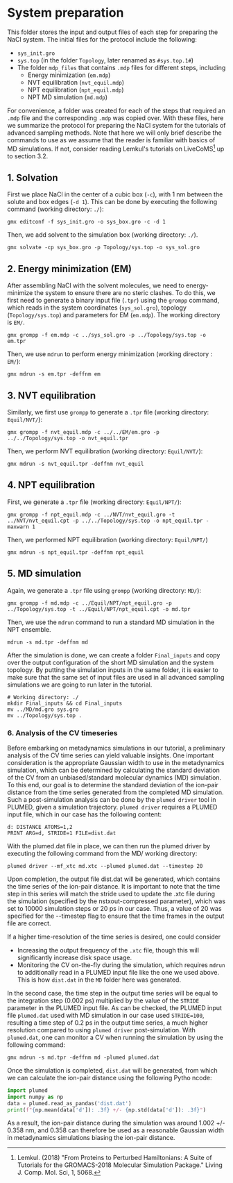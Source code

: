 # System preparation
This folder stores the input and output files of each step for preparing the NaCl system. The initial files for the protocol include the following:
- `sys_init.gro`
- `sys.top` (in the folder `Topology`, later renamed as `#sys.top.1#`) 
- The folder `mdp_files` that contains `.mdp` files for different steps, including
  - Energy minimization (`em.mdp`)
  - NVT equilibration (`nvt_equil.mdp`)
  - NPT equilibration (`npt_equil.mdp`) 
  - NPT MD simulation (`md.mdp`)

For convenience, a folder was created for each of the steps that required an `.mdp` file and the corresponding `.mdp` was copied over. With these files, here we summarize the protocol for preparing the NaCl system for the tutorials of advanced sampling methods. Note that here we will only brief describe the commands to use as we assume that the reader is familiar with basics of MD simulations. If not, consider reading Lemkul's tutorials on LiveCoMS[^1] up to section 3.2. 

## 1. Solvation
First we place NaCl in the center of a cubic box (`-c`), with 1 nm between the solute and box edges (`-d 1`). This can be done by executing the following command (working directory: `./`):
```
gmx editconf -f sys_init.gro -o sys_box.gro -c -d 1
```
Then, we add solvent to the simulation box (working directory: `./`). 
```
gmx solvate -cp sys_box.gro -p Topology/sys.top -o sys_sol.gro
```

## 2. Energy minimization (EM)
After assembling NaCl with the solvent molecules, we need to energy-minimize the system to ensure there are no steric clashes. To do this, we first need to generate a binary input file (`.tpr`) using the `grompp` command, which reads in the system coordinates (`sys_sol.gro`), topology (`Topology/sys.top`) and parameters for EM (`em.mdp`). The working directory is `EM/`.
```
gmx grompp -f em.mdp -c ../sys_sol.gro -p ../Topology/sys.top -o em.tpr
```
Then, we use `mdrun` to perform energy minimization (working directory : `EM/`):
```
gmx mdrun -s em.tpr -deffnm em
```

## 3. NVT equilibration
Similarly, we first use `grompp` to generate a `.tpr` file (working directory: `Equil/NVT/`):
```
gmx grompp -f nvt_equil.mdp -c ../../EM/em.gro -p ../../Topology/sys.top -o nvt_equil.tpr
```
Then, we perform NVT equilibration (working directory: `Equil/NVT/`):
```
gmx mdrun -s nvt_equil.tpr -deffnm nvt_equil
```

## 4. NPT equilibration
First, we generate a `.tpr` file  (working directory: `Equil/NPT/`):
```
gmx grompp -f npt_equil.mdp -c ../NVT/nvt_equil.gro -t ../NVT/nvt_equil.cpt -p ../../Topology/sys.top -o npt_equil.tpr -maxwarn 1
```
Then, we performed NPT equilibration (working directory: `Equil/NPT/`)
```
gmx mdrun -s npt_equil.tpr -deffnm npt_equil
```

## 5. MD simulation
Again, we generate a `.tpr` file using `grompp` (working directory: `MD/`):
```
gmx grompp -f md.mdp -c ../Equil/NPT/npt_equil.gro -p ../Topology/sys.top -t ../Equil/NPT/npt_equil.cpt -o md.tpr
```
Then, we use the `mdrun` command to run a standard MD simulation in the NPT ensemble. 
```
mdrun -s md.tpr -deffnm md
```
After the simulation is done, we can create a folder `Final_inputs` and copy over the output configuration of the short MD simulation and the system topology. By putting the simulation inputs in the same folder, it is easier to make sure that the same set of input files are used in all advanced sampling simulations we are going to run later in the tutorial.
```
# Working directory: ./
mkdir Final_inputs && cd Final_inputs
mv ../MD/md.gro sys.gro
mv ../Topology/sys.top . 
```
### 6. Analysis of the CV timeseries
Before embarking on metadynamics simulations in our tutorial, a preliminary analysis of the CV time series can yield valuable insights. One important consideration is the appropriate Gaussian width to use in the metadynamics simulation, which can be determined by calculating the standard deviation of the CV from an unbiased/standard molecular dynamics (MD) simulation. To this end, our goal is to determine the standard deviation of the ion-pair distance from the time series generated from the completed MD simulation. Such a post-simulation analysis can be done by the `plumed driver` tool in PLUMED, given a simulation trajectory. `plumed driver` requires a PLUMED input file, which in our case has the following content:
```
d: DISTANCE ATOMS=1,2
PRINT ARG=d, STRIDE=1 FILE=dist.dat
```
With the plumed.dat file in place, we can then run the plumed driver by executing the following command from the MD/ working directory:
```
plumed driver --mf_xtc md.xtc --plumed plumed.dat --timestep 20
```
Upon completion, the output file dist.dat will be generated, which contains the time series of the ion-pair distance. It is important to note that the time step in this series will match the stride used to update the .xtc file during the simulation (specified by the nstxout-compressed parameter), which was set to 10000 simulation steps or 20 ps in our case. Thus, a value of 20 was specified for the --timestep flag to ensure that the time frames in the output file are correct.

If a higher time-resolution of the time series is desired, one could consider 
- Increasing the output frequency of the `.xtc` file, though this will significantly increase disk space usage.
- Monitoring the CV on-the-fly during the simulation, which requires `mdrun` to additionally read in a PLUMED input file like the one we used above. This is how `dist.dat` in the `MD` folder here was generated.

In the second case, the time step in the output time series will be equal to the integration step (0.002 ps) multiplied by the value of the `STRIDE` parameter in the PLUMED input file. As can be checked, the PLUMED input file `plumed.dat` used with MD simulation in our case used `STRIDE=100`, resulting a time step of 0.2 ps in the output time series, a much higher resolution compared to using `plumed driver` post-simulation. With `plumed.dat`, one can monitor a CV when running the simulation by using the following command:
```
gmx mdrun -s md.tpr -deffnm md -plumed plumed.dat
```
Once the simulation is completed, `dist.dat` will be generated, from which we can calculate the ion-pair distance using the following Pytho ncode:
```python
import plumed
import numpy as np
data = plumed.read_as_pandas('dist.dat')
print(f"{np.mean(data['d']): .3f} +/- {np.std(data['d']): .3f}")
```
As a result, the ion-pair distance during the simulation was around 1.002 +/- 0.358 nm, and 0.358 can therefore be used as a reasonable Gaussian width in metadynamics simulations biasing the ion-pair distance.

[^1]: Lemkul. (2018) "From Proteins to Perturbed Hamiltonians: A Suite of Tutorials for the GROMACS-2018 Molecular Simulation Package." Living J. Comp. Mol. Sci, 1, 5068.
